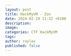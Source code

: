 ```yaml
---
layout: post
title: HackMyVM - Zon
date: 2024-02-29 11:32 +0100
description:
image:
categories: CTF HackMyVM
tags:
author: raylex
published: false
---
```


